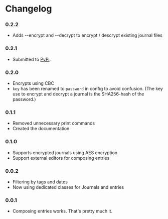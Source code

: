 Changelog
=========

### 0.2.2

* Adds --encrypt and --decrypt to encrypt / descrypt existing journal files

### 0.2.1

* Submitted to [PyPi](http://pypi.python.org/pypi/jrnl/0.2.1).

### 0.2.0

* Encrypts using CBC
* `key` has been renamed to `password` in config to avoid confusion. (The key use to encrypt and decrypt a journal is the SHA256-hash of the password.)

### 0.1.1

* Removed unnecessary print commands
* Created the documentation

###  0.1.0

* Supports encrypted journals using AES encryption
* Support external editors for composing entries

### 0.0.2

* Filtering by tags and dates
* Now using dedicated classes for Journals and entries

### 0.0.1

* Composing entries works. That's pretty much it.
